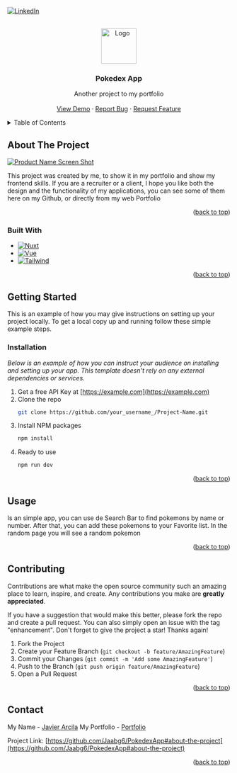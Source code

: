 <div id="top"></div>
<!--
*** Thanks for checking out the Best-README-Template. If you have a suggestion
*** that would make this better, please fork the repo and create a pull request
*** or simply open an issue with the tag "enhancement".
*** Don't forget to give the project a star!
*** Thanks again! Now go create something AMAZING! :D
-->



<!-- PROJECT SHIELDS -->
<!--
*** I'm using markdown "reference style" links for readability.
*** Reference links are enclosed in brackets [ ] instead of parentheses ( ).
*** See the bottom of this document for the declaration of the reference variables
*** for contributors-url, forks-url, etc. This is an optional, concise syntax you may use.
*** https://www.markdownguide.org/basic-syntax/#reference-style-links
-->

[![LinkedIn][linkedin-shield]][linkedin-url]



<!-- PROJECT LOGO -->
<br />
<div align="center">
  <a href="https://pokedex-searcher.herokuapp.com/">
    <img src="https://i.imgur.com/iWfvZvr.png" alt="Logo" width="80" height="80">
  </a>

  <h3 align="center">Pokedex App</h3>

  <p align="center">
    Another project to my portfolio
    <br />
    <br />
    <a href="https://pokedex-searcher.herokuapp.com/">View Demo</a>
    ·
    <a href="https://github.com/Jaabg6/PokedexApp/issues">Report Bug</a>
    ·
    <a href="https://github.com/Jaabg6/PokedexApp/issues">Request Feature</a>
  </p>
</div>



<!-- TABLE OF CONTENTS -->
<details>
  <summary>Table of Contents</summary>
  <ol>
    <li>
      <a href="#about-the-project">About The Project</a>
      <ul>
        <li><a href="#built-with">Built With</a></li>
      </ul>
    </li>
    <li>
      <a href="#getting-started">Getting Started</a>
      <ul>
        <li><a href="#installation">Installation</a></li>
      </ul>
    </li>
    <li><a href="#usage">Usage</a></li>
    <li><a href="#contributing">Contributing</a></li>
    <li><a href="#contact">Contact</a></li>
  </ol>
</details>



<!-- ABOUT THE PROJECT -->
## About The Project

[![Product Name Screen Shot][product-screenshot]](https://pokedex-searcher.herokuapp.com/)

This project was created by me, to show it in my portfolio and show my frontend skills. If you are a recruiter or a client, I hope you like both the design and the functionality of my applications, you can see some of them here on my Github, or directly from my web Portfolio

<p align="right">(<a href="#top">back to top</a>)</p>



### Built With



* [![Nuxt][Nuxt.js]][Nuxt-url]
* [![Vue][Vue.js]][Vue-url]
* [![Tailwind][Tailwindcss]][Tailwindcss-url]

<p align="right">(<a href="#top">back to top</a>)</p>



<!-- GETTING STARTED -->
## Getting Started

This is an example of how you may give instructions on setting up your project locally.
To get a local copy up and running follow these simple example steps.

### Installation

_Below is an example of how you can instruct your audience on installing and setting up your app. This template doesn't rely on any external dependencies or services._

1. Get a free API Key at [https://example.com](https://example.com)
2. Clone the repo
   ```sh
   git clone https://github.com/your_username_/Project-Name.git
   ```
3. Install NPM packages
   ```sh
   npm install
   ```
4. Ready to use
   ```sh
   npm run dev
   ```

<p align="right">(<a href="#top">back to top</a>)</p>



<!-- USAGE EXAMPLES -->
## Usage

Is an simple app, you can use de Search Bar to find pokemons by name or number. After that, you can add these pokemons to your Favorite list. In the random page you will see a random pokemon



<p align="right">(<a href="#top">back to top</a>)</p>




<!-- CONTRIBUTING -->
## Contributing

Contributions are what make the open source community such an amazing place to learn, inspire, and create. Any contributions you make are **greatly appreciated**.

If you have a suggestion that would make this better, please fork the repo and create a pull request. You can also simply open an issue with the tag "enhancement".
Don't forget to give the project a star! Thanks again!

1. Fork the Project
2. Create your Feature Branch (`git checkout -b feature/AmazingFeature`)
3. Commit your Changes (`git commit -m 'Add some AmazingFeature'`)
4. Push to the Branch (`git push origin feature/AmazingFeature`)
5. Open a Pull Request

<p align="right">(<a href="#top">back to top</a>)</p>


<!-- CONTACT -->
## Contact

My Name - [Javier Arcila](https://www.linkedin.com/in/javier-arcila-243221237/)
My Portfolio - [Portfolio](https://javierarcila.firebaseapp.com/)

Project Link: [https://github.com/Jaabg6/PokedexApp#about-the-project](https://github.com/Jaabg6/PokedexApp#about-the-project)

<p align="right">(<a href="#top">back to top</a>)</p>





<!-- MARKDOWN LINKS & IMAGES -->
<!-- https://www.markdownguide.org/basic-syntax/#reference-style-links -->
[contributors-shield]: https://img.shields.io/github/contributors/othneildrew/Best-README-Template.svg?style=for-the-badge
[contributors-url]: https://pokedex-searcher.herokuapp.com//graphs/contributors
[forks-shield]: https://img.shields.io/github/forks/othneildrew/Best-README-Template.svg?style=for-the-badge
[forks-url]: https://pokedex-searcher.herokuapp.com//network/members
[stars-shield]: https://img.shields.io/github/stars/othneildrew/Best-README-Template.svg?style=for-the-badge
[stars-url]: https://pokedex-searcher.herokuapp.com//stargazers
[issues-shield]: https://img.shields.io/github/issues/othneildrew/Best-README-Template.svg?style=for-the-badge
[issues-url]: https://pokedex-searcher.herokuapp.com//issues
[license-shield]: https://img.shields.io/github/license/othneildrew/Best-README-Template.svg?style=for-the-badge
[license-url]: https://pokedex-searcher.herokuapp.com//blob/master/LICENSE.txt
[linkedin-shield]: https://img.shields.io/badge/-LinkedIn-black.svg?style=for-the-badge&logo=linkedin&colorB=555
[linkedin-url]: [https://linkedin.com/in/othneildrew](https://www.linkedin.com/in/javier-arcila-243221237/)
[product-screenshot]: https://i.imgur.com/9zZ5Ldm.png?1
[Nuxt.js]: https://img.shields.io/badge/nuxt.js-000000?style=for-the-badge&logo=nuxtdotjs&logoColor=white
[Nuxt-url]: https://nuxtjs.org/
[React.js]: https://img.shields.io/badge/React-20232A?style=for-the-badge&logo=react&logoColor=61DAFB
[React-url]: https://reactjs.org/
[Vue.js]: https://img.shields.io/badge/Vue.js-35495E?style=for-the-badge&logo=vuedotjs&logoColor=4FC08D
[Vue-url]: https://vuejs.org/
[Angular.io]: https://img.shields.io/badge/Angular-DD0031?style=for-the-badge&logo=angular&logoColor=white
[Angular-url]: https://angular.io/
[Svelte.dev]: https://img.shields.io/badge/Svelte-4A4A55?style=for-the-badge&logo=svelte&logoColor=FF3E00
[Svelte-url]: https://svelte.dev/
[Laravel.com]: https://img.shields.io/badge/Laravel-FF2D20?style=for-the-badge&logo=laravel&logoColor=white
[Laravel-url]: https://laravel.com
[Tailwindcss-url]: https://tailwindcss.com/
[Tailwindcss]: https://img.shields.io/badge/-Tailwind-blue?style=for-the-badge&logo=jquery&logoColor=white
[JQuery.com]: https://img.shields.io/badge/jQuery-0769AD?style=for-the-badge&logo=jquery&logoColor=white
[JQuery-url]: https://jquery.com 
